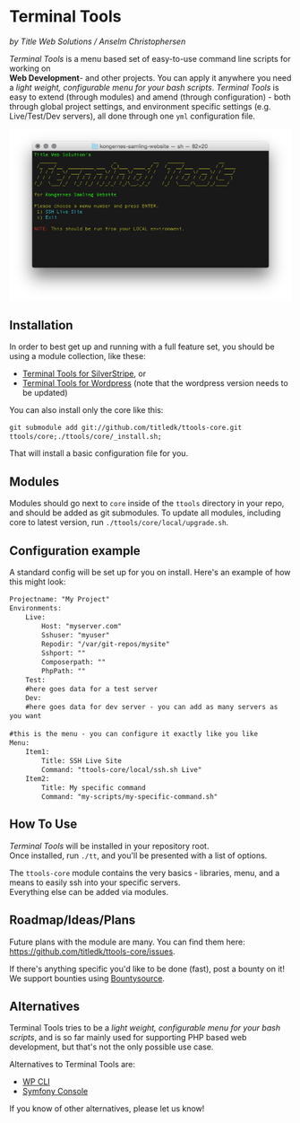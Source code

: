# Terminal Tools

_by Title Web Solutions / Anselm Christophersen_


_Terminal Tools_ is a menu based set of easy-to-use command line scripts for working on    
**Web Development**- and other projects. You can apply it anywhere you need a _light weight,
configurable menu for your bash scripts_.
_Terminal Tools_ is easy to extend (through modules) and 
amend (through configuration) - both through global project settings, and environment specific settings 
(e.g. Live/Test/Dev servers), all done through one `yml` configuration file.


![Main menu](docs/img/ttools.png)


## Installation

In order to best get up and running with a full feature set, you should be using a module collection,
like these:

* [Terminal Tools for SilverStripe](https://github.com/titledk/ttools-silverstripe), or
* [Terminal Tools for Wordpress](https://github.com/CPHCloud/ttools-wordpress) (note that the wordpress version needs to be updated)

You can also install only the core like this:

	git submodule add git://github.com/titledk/ttools-core.git ttools/core;./ttools/core/_install.sh;

That will install a basic configuration file for you.

## Modules

Modules should go next to `core` inside of the `ttools` directory in your repo, and should be
added as git submodules.
To update all modules, including core to latest version, run
`./ttools/core/local/upgrade.sh`.



## Configuration example

A standard config will be set up for you on install. Here's an example of how this might look:

	Projectname: "My Project"
	Environments:
		Live:
			Host: "myserver.com"
			Sshuser: "myuser"
			Repodir: "/var/git-repos/mysite"
			Sshport: ""
			Composerpath: ""
			PhpPath: ""
		Test:
		#here goes data for a test server
		Dev:
		#here goes data for dev server - you can add as many servers as you want

	#this is the menu - you can configure it exactly like you like
	Menu:
		Item1:
			Title: SSH Live Site
			Command: "ttools-core/local/ssh.sh Live"
		Item2:
			Title: My specific command
			Command: "my-scripts/my-specific-command.sh"



## How To Use

_Terminal Tools_ will be installed in your repository root.    
Once installed, run `./tt`, and you'll be presented with a list of options.

The `ttools-core` module contains the very basics - libraries, menu, and a means
to easily ssh into your specific servers.    
Everything else can be added via modules.



## Roadmap/Ideas/Plans

Future plans with the module are many. You can find them here:
<https://github.com/titledk/ttools-core/issues>.

If there's anything specific you'd like to be done (fast), post a bounty on it!
We support bounties using [Bountysource](https://www.bountysource.com).



## Alternatives

Terminal Tools tries to be a _light weight, configurable menu for your bash scripts_,
and is so far mainly used for supporting PHP based web development, but that's not
the only possible use case.

Alternatives to Terminal Tools are:

* [WP CLI](http://wp-cli.org)
* [Symfony Console](http://symfony.com/doc/current/components/console/introduction.html)

If you know of other alternatives, please let us know!



